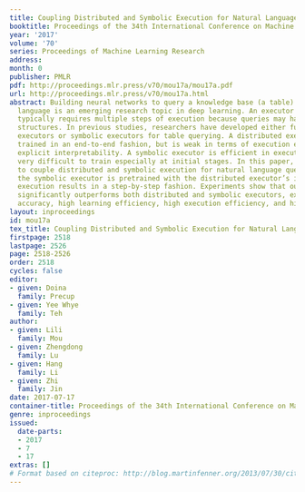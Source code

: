 ```yaml
---
title: Coupling Distributed and Symbolic Execution for Natural Language Queries
booktitle: Proceedings of the 34th International Conference on Machine Learning
year: '2017'
volume: '70'
series: Proceedings of Machine Learning Research
address: 
month: 0
publisher: PMLR
pdf: http://proceedings.mlr.press/v70/mou17a/mou17a.pdf
url: http://proceedings.mlr.press/v70/mou17a.html
abstract: Building neural networks to query a knowledge base (a table) with natural
  language is an emerging research topic in deep learning. An executor for table querying
  typically requires multiple steps of execution because queries may have complicated
  structures. In previous studies, researchers have developed either fully distributed
  executors or symbolic executors for table querying. A distributed executor can be
  trained in an end-to-end fashion, but is weak in terms of execution efficiency and
  explicit interpretability. A symbolic executor is efficient in execution, but is
  very difficult to train especially at initial stages. In this paper, we propose
  to couple distributed and symbolic execution for natural language queries, where
  the symbolic executor is pretrained with the distributed executor’s intermediate
  execution results in a step-by-step fashion. Experiments show that our approach
  significantly outperforms both distributed and symbolic executors, exhibiting high
  accuracy, high learning efficiency, high execution efficiency, and high interpretability.
layout: inproceedings
id: mou17a
tex_title: Coupling Distributed and Symbolic Execution for Natural Language Queries
firstpage: 2518
lastpage: 2526
page: 2518-2526
order: 2518
cycles: false
editor:
- given: Doina
  family: Precup
- given: Yee Whye
  family: Teh
author:
- given: Lili
  family: Mou
- given: Zhengdong
  family: Lu
- given: Hang
  family: Li
- given: Zhi
  family: Jin
date: 2017-07-17
container-title: Proceedings of the 34th International Conference on Machine Learning
genre: inproceedings
issued:
  date-parts:
  - 2017
  - 7
  - 17
extras: []
# Format based on citeproc: http://blog.martinfenner.org/2013/07/30/citeproc-yaml-for-bibliographies/
---
```

